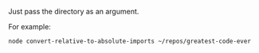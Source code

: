Just pass the directory as an argument.

For example:
```sh
node convert-relative-to-absolute-imports ~/repos/greatest-code-ever
```